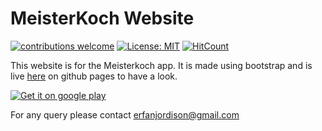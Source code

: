 # MeisterKoch Website
[![contributions welcome](https://img.shields.io/badge/contributions-welcome-brightgreen.svg?style=flat)](https://github.com/dwyl/esta/issues) [![License: MIT](https://img.shields.io/badge/License-MIT-yellow.svg)](https://opensource.org/licenses/MIT) [![HitCount](http://hits.dwyl.io/sayederfanarefin/MeisterKochWebsite.svg)](http://hits.dwyl.io/sayederfanarefin/MeisterKochWebsite)

This website is for the Meisterkoch app. It is made using bootstrap and is live [here](https://sayederfanarefin.github.io/MeisterKochWebsite/) on github pages to have a look.


[![Get it on google play](https://play.google.com/intl/en_us/badges/static/images/badges/en_badge_web_generic.png)](https://play.google.com/store/apps/details?id=info.sayederfanarefin.meisterkoch)

For any query please contact erfanjordison@gmail.com
